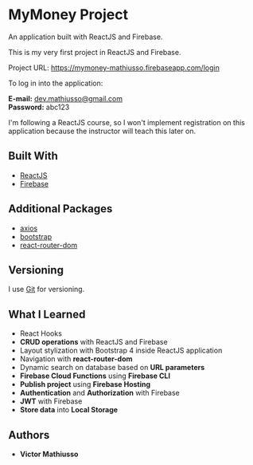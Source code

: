 # MyMoney Project

An application built with ReactJS and Firebase.

This is my very first project in ReactJS and Firebase.

Project URL: <https://mymoney-mathiusso.firebaseapp.com/login>

To log in into the application:

**E-mail:** dev.mathiusso@gmail.com  
**Password:** abc123

I'm following a ReactJS course, so I won't implement registration on this application because the instructor will teach this later on.

## Built With

- [ReactJS](https://reactjs.org/)
- [Firebase](https://firebase.google.com/)

## Additional Packages

- [axios](https://github.com/axios/axios)
- [bootstrap](https://getbootstrap.com/)
- [react-router-dom](https://github.com/ReactTraining/react-router#readme)

## Versioning

I use [Git](https://git-scm.com/) for versioning.

## What I Learned

- React Hooks
- **CRUD operations** with ReactJS and Firebase
- Layout stylization with Bootstrap 4 inside ReactJS application
- Navigation with **react-router-dom**
- Dynamic search on database based on **URL parameters**
- **Firebase Cloud Functions** using **Firebase CLI**
- **Publish project** using **Firebase Hosting**
- **Authentication** and **Authorization** with Firebase
- **JWT** with Firebase
- **Store data** into **Local Storage**

## Authors

- **Victor Mathiusso**
